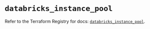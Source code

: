 # `databricks_instance_pool`

Refer to the Terraform Registry for docs: [`databricks_instance_pool`](https://registry.terraform.io/providers/databricks/databricks/1.62.0/docs/resources/instance_pool).
